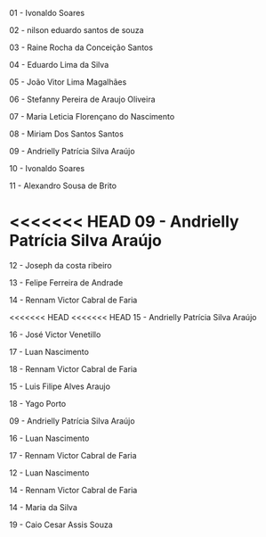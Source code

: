 01 - Ivonaldo Soares

02 - nilson eduardo santos de souza

03 - Raine Rocha da Conceição Santos

04 - Eduardo Lima da Silva

05 - João Vitor Lima Magalhães

06 - Stefanny Pereira de Araujo Oliveira

07 - Maria Leticia Florençano do Nascimento

08 - Miriam Dos Santos Santos 

09 - Andrielly Patrícia Silva Araújo

10 - Ivonaldo Soares

11 - Alexandro Sousa de Brito

<<<<<<< HEAD
09 - Andrielly Patrícia Silva Araújo
=======
12 - Joseph da costa ribeiro

13 - Felipe Ferreira de Andrade

14 -  Rennam Victor Cabral de Faria

<<<<<<< HEAD
<<<<<<< HEAD
15 - Andrielly Patrícia Silva Araújo

16 - José Victor Venetillo

17 - Luan Nascimento

18 - Rennam Victor Cabral de Faria

15 - Luis Filipe Alves Araujo

18 - Yago Porto

09 - Andrielly Patrícia Silva Araújo


16 - Luan Nascimento

17 - Rennam Victor Cabral de Faria

12 - Luan Nascimento

14 - Rennam Victor Cabral de Faria

14 - Maria da Silva


19 - Caio Cesar Assis Souza
